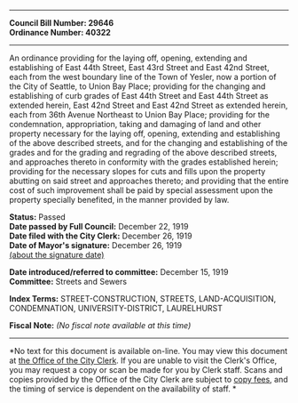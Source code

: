 * * * * *  
  
**Council Bill Number: [](#h0)[](#h2)29646**   
**Ordinance Number: 40322**  
  
* * * * *  
  
An ordinance providing for the laying off, opening, extending and establishing of East 44th Street, East 43rd Street and East 42nd Street, each from the west boundary line of the Town of Yesler, now a portion of the City of Seattle, to Union Bay Place; providing for the changing and establishing of curb grades of East 44th Street and East 44th Street as extended herein, East 42nd Street and East 42nd Street as extended herein, each from 36th Avenue Northeast to Union Bay Place; providing for the condemnation, appropriation, taking and damaging of land and other property necessary for the laying off, opening, extending and establishing of the above described streets, and for the changing and establishing of the grades and for the grading and regrading of the above described streets, and approaches thereto in conformity with the grades established herein; providing for the necessary slopes for cuts and fills upon the property abutting on said street and approaches thereto; and providing that the entire cost of such improvement shall be paid by special assessment upon the property specially benefited, in the manner provided by law.  
  
**Status:** Passed   
**Date passed by Full Council:** December 22, 1919   
**Date filed with the City Clerk:** December 26, 1919   
**Date of Mayor's signature:** December 26, 1919   
[(about the signature date)](/~public/approvaldate.htm)   
  
  
**Date introduced/referred to committee:** December 15, 1919   
**Committee:** Streets and Sewers   
  
**Index Terms:** STREET-CONSTRUCTION, STREETS, LAND-ACQUISITION, CONDEMNATION, UNIVERSITY-DISTRICT, LAURELHURST  
  
**Fiscal Note:** *(No fiscal note available at this time)*  
  
* * * * *  
  
*No text for this document is available on-line. You may view this document at [the Office of the City Clerk](http://www.seattle.gov/leg/clerk/contactUs.htm). If you are unable to visit the Clerk's Office, you may request a copy or scan be made for you by Clerk staff. Scans and copies provided by the Office of the City Clerk are subject to [copy fees](http://clerk.seattle.gov/~public/clerkfees.htm), and the timing of service is dependent on the availability of staff. *  
  
  
